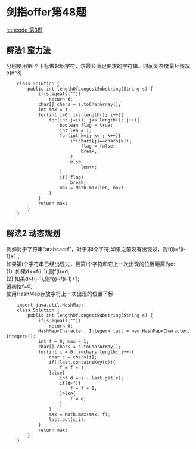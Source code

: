 # 剑指offer第48题  
[leetcode 第3题](https://leetcode.com/problems/longest-substring-without-repeating-characters/description/)

## 解法1 蛮力法
分别使用第i个下标做起始字符，求最长满足要求的字符串。时间复杂度最坏情况o(n^3)

        class Solution {
            public int lengthOfLongestSubstring(String s) {
                if(s.equals(""))
                    return 0;
                char[] chars = s.toCharArray();
                int max = 1;
                for(int i=0; i<s.length(); i++){
                    for(int j=i+1; j<s.length(); j++){
                        boolean flag = true;
                        int len = 1;
                        for(int k=i; k<j; k++){
                            if(chars[j]==chars[k]){
                                flag = false;
                                break;
                            }
                            else
                                len++;
                        }
                        if(!flag)
                            break;
                        max = Math.max(len, max);
                    }
                }
                return max;
            }
        }

## 解法2 动态规划  
例如对于字符串“arabcacrf”，对于第i个字符,如果之前没有出现过，则f(i)=f(i-1)+1；  
如果第i个字符串已经出现过，且第i个字符和它上一次出现的位置距离为d:  
    (1）如果d<=f(i-1),则f(i)=d;   
    (2) 如果d>f(i-1),则f(i)=f(i-1)+1;  
设初始f=0;  
使用HashMap存放字符上一次出现的位置下标    

        import java.util.HashMap;
        class Solution {
            public int lengthOfLongestSubstring(String s) {
                if(s.equals(""))
                    return 0;
                HashMap<Character, Integer> last = new HashMap<Character, Integer>();
                int f = 0, max = 1;
                char[] chars = s.toCharArray();
                for(int i = 0; i<chars.length; i++){
                    char c = chars[i];
                    if(!last.containsKey(c)){
                        f = f + 1;
                    }else{
                        int d = i - last.get(c);
                        if(d>f){
                            f = f + 1;
                        }else{
                            f = d;
                        }
                    }
                    max = Math.max(max, f); 
                    last.put(c,i);   
                }
                return max;
            }
        }
